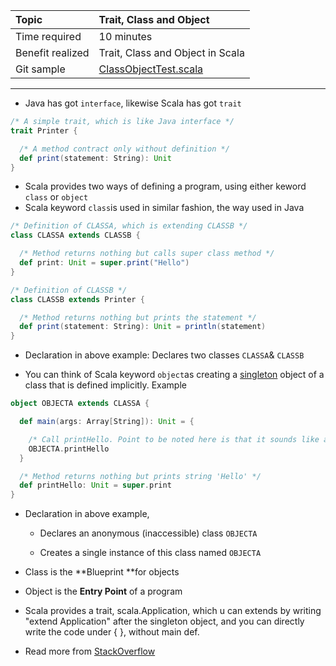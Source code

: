| Topic | Trait, Class and Object |
| :--- | :--- |
| Time required | 10 minutes |
| Benefit realized | Trait, Class and Object in Scala |
| Git sample | [ClassObjectTest.scala](https://github.com/inbravo/scala-src/blob/master/src/main/scala/com/inbravo/lang/ClassObjectTest.scala) |

---

* Java has got `interface`, likewise Scala has got `trait`

```scala
/* A simple trait, which is like Java interface */
trait Printer {

  /* A method contract only without definition */
  def print(statement: String): Unit
}
```

* Scala provides two ways of defining a program, using either keword `class` or `object`
* Scala keyword `class`is used in similar fashion, the way used in Java

```scala
/* Definition of CLASSA, which is extending CLASSB */
class CLASSA extends CLASSB {

  /* Method returns nothing but calls super class method */
  def print: Unit = super.print("Hello")
}

/* Definition of CLASSB */
class CLASSB extends Printer {

  /* Method returns nothing but prints the statement */
  def print(statement: String): Unit = println(statement)
}
```

* Declaration in above example: Declares two classes `CLASSA`& `CLASSB`

* You can think of Scala keyword `object`as creating a [singleton](http://en.wikipedia.org/wiki/Singleton_pattern) object of a class that is defined implicitly. Example

```scala
object OBJECTA extends CLASSA {

  def main(args: Array[String]): Unit = {

    /* Call printHello. Point to be noted here is that it sounds like a Java static method call */
    OBJECTA.printHello
  }

  /* Method returns nothing but prints string 'Hello' */
  def printHello: Unit = super.print
}
```

* Declaration in above example,

  * Declares an anonymous \(inaccessible\) class `OBJECTA`

  * Creates a single instance of this class named `OBJECTA`

* Class is the **Blueprint **for objects

* Object is the **Entry Point** of a program

* Scala provides a trait, scala.Application, which u can extends by writing "extend Application" after the singleton object, and you can directly write the code under { }, without main def. 



* Read more from [StackOverflow](http://stackoverflow.com/questions/1755345/difference-between-object-and-class-in-scala)





